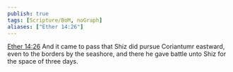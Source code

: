 ```yaml
---
publish: true
tags: [Scripture/BoM, noGraph]
aliases: ["Ether 14:26"]
---
```

[Ether 14:26](https://churchofjesuschrist.org/study/scriptures/bofm/ether/14?lang=eng&id=p26#p26) And it came to pass that Shiz did pursue Coriantumr eastward, even to the borders by the seashore, and there he gave battle unto Shiz for the space of three days.
